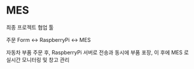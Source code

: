 # MES
최종 프로젝트 협업 툴



주문 Form    <->     RaspberryPi    <->    MES

자동차 부품 주문 후, RaspberryPi 서버로 전송과 동시에 부품 포장, 이 후에 MES 로 실시간 모니터링 및 창고 관리 
